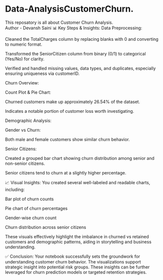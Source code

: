 # Data-AnalysisCustomerChurn.
This reposatory is all about Customer Churn Analysis.
<br>
Author - Devansh Saini
📊 Key Steps & Insights:
Data Preprocessing:

Cleaned the TotalCharges column by replacing blanks with 0 and converting to numeric format.

Transformed the SeniorCitizen column from binary (0/1) to categorical (Yes/No) for clarity.

Verified and handled missing values, data types, and duplicates, especially ensuring uniqueness via customerID.

Churn Overview:

Count Plot & Pie Chart:

Churned customers make up approximately 26.54% of the dataset.

Indicates a notable portion of customer loss worth investigating.

Demographic Analysis:

Gender vs Churn:

Both male and female customers show similar churn behavior.

Senior Citizens:

Created a grouped bar chart showing churn distribution among senior and non-senior citizens.

Senior citizens tend to churn at a slightly higher percentage.

📈 Visual Insights:
You created several well-labeled and readable charts, including:

Bar plot of churn counts

Pie chart of churn percentages

Gender-wise churn count

Churn distribution across senior citizens

These visuals effectively highlight the imbalance in churned vs retained customers and demographic patterns, aiding in storytelling and business understanding.

✅ Conclusion:
Your notebook successfully sets the groundwork for understanding customer churn behavior. The visualizations support strategic insight into potential risk groups. These insights can be further leveraged for churn prediction models or targeted retention strategies.
